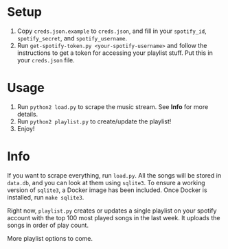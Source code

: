 # Setup
1. Copy `creds.json.example` to `creds.json`, and fill in your `spotify_id`, `spotify_secret`, and `spotify_username`.
2. Run `get-spotify-token.py <your-spotify-username>` and follow the instructions to get a token for accessing your playlist stuff. Put this in your `creds.json` file.

# Usage
1. Run `python2 load.py` to scrape the music stream. See **Info** for more details.
2. Run `python2 playlist.py` to create/update the playlist!
3. Enjoy!

# Info
If you want to scrape everything, run `load.py`. All the songs will be stored in `data.db`, and you can look at them using `sqlite3`. To ensure a working version of `sqlite3`, a Docker image has been included. Once Docker is installed, run `make sqlite3`.

Right now, `playlist.py` creates or updates a single playlist on your spotify account with the top 100 most played songs in the last week. It uploads the songs in order of play count.

More playlist options to come.